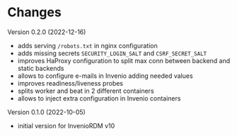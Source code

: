 # Changes

Version 0.2.0 (2022-12-16)

* adds serving `/robots.txt` in nginx configuration
* adds missing secrets `SECURITY_LOGIN_SALT` and `CSRF_SECRET_SALT`
* improves HaProxy configuration to split max conn between backend and static backends
* allows to configure e-mails in Invenio adding needed values
* improves readiness/liveness probes
* splits worker and beat in 2 different containers
* allows to inject extra configuration in Invenio containers

Version 0.1.0 (2022-10-05)

* initial version for InvenioRDM v10
